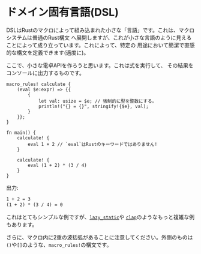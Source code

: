 # ドメイン固有言語(DSL)

DSLはRustのマクロによって組み込まれた小さな「言語」です。これは、マクロシステムは普通のRust構文
へ展開しますが、これが小さな言語のように見えることによって成り立っています。これによって、特定の
用途において簡潔で直感的な構文を定義できます(適度に)。

ここで、小さな電卓APIを作ろうと思います。これは式を実行して、
その結果をコンソールに出力するものです。

```rust,editable
macro_rules! calculate {
    (eval $e:expr) => {{
        {
            let val: usize = $e; // 強制的に型を整数にする。
            println!("{} = {}", stringify!{$e}, val);
        }
    }};
}

fn main() {
    calculate! {
        eval 1 + 2 // `eval`はRustのキーワードではありません!
    }

    calculate! {
        eval (1 + 2) * (3 / 4)
    }
}
```

出力:

```txt
1 + 2 = 3
(1 + 2) * (3 / 4) = 0
```

これはとてもシンプルな例ですが、[`lazy_static`](https://crates.io/crates/lazy_static)や
[`clap`](https://crates.io/crates/clap)のようなもっと複雑な例もあります。

さらに、マクロ内に2重の波括弧があることに注意してください。外側のものは
`()`や`[]`のような、`macro_rules!`の構文です。
